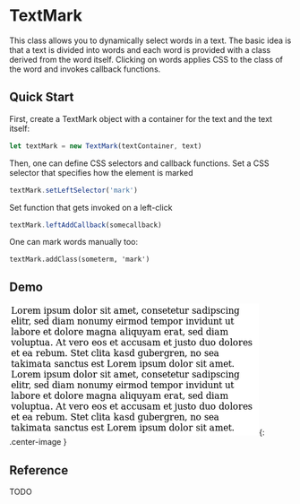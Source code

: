 # TextMark
This class allows you to dynamically select words in a text. The basic idea
is that a text is divided into words and each word is provided with a class
derived from the word itself. Clicking on words applies CSS to the class of
the word and invokes callback functions.
## Quick Start
First, create a TextMark object with a container for the text and the text
itself:
```javascript
let textMark = new TextMark(textContainer, text)
```
Then, one can define CSS selectors and callback functions.
Set a CSS selector that specifies how the element is marked
```javascript
textMark.setLeftSelector('mark')
```
Set function that gets invoked on a left-click
```javascript
textMark.leftAddCallback(somecallback)
```
One can mark words manually too:
```
textMark.addClass(someterm, 'mark')
```
## Demo
![Demo](demo.gif){: .center-image }
## Reference
TODO
